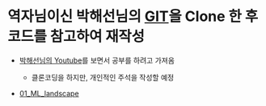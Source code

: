 # 역자님이신 박해선님의 [GIT](https://github.com/rickiepark/handson-ml2)을 Clone 한 후 코드를 참고하여 재작성

- [박해선님의 Youtube](https://www.youtube.com/watch?v=kpuRasV_Q9k&list=PLJN246lAkhQjX3LOdLVnfdFaCbGouEBeb)를 보면서 공부를 하려고 가져옴

  - 클론코딩을 하지만, 개인적인 주석을 작성할 예정

- [01_ML_landscape](./codes/01_ML_landscape.ipynb)
